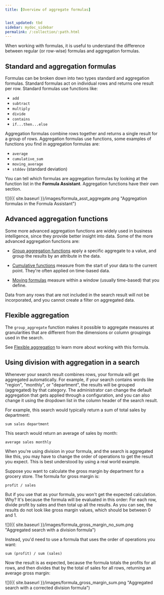 ```yaml
---
title: [Overview of aggregate formulas]


last_updated: tbd
sidebar: mydoc_sidebar
permalink: /:collection/:path.html
---
```

When working with formulas, it is useful to understand the difference between
regular (or row-wise) formulas and aggregation formulas.

## Standard and aggregation formulas

Formulas can be broken down into two types standard and aggregation formulas.
Standard formulas act on individual rows and returns one result per row.
Standard formulas use functions like:

* `add`
* `subtract`
* `multiply`
* `divide`
* `contains`
* `if...then...else`

Aggregation formulas combine rows together and returns a single result for a
group of rows. Aggregation formulas use functions, some examples of functions
you find in aggregation formulas are:

* `average`
* `cumulative_sum`
* `moving_average`
* `stddev` (standard deviation)

You can tell which formulas are aggregation formulas by looking at the function
list in the **Formula Assistant**. Aggregation functions have their own section.

 ![]({{ site.baseurl }}/images/formula_asst_aggregate.png "Aggregation formulas in the Formula Assistant")

## Advanced aggregation functions

Some more advanced aggregation functions are widely used in business
intelligence, since they provide better insight into data. Some of the more
advanced aggregation functions are:

- [Group aggregation functions](about-pinned-measures.html#) apply a specific aggregate to a value, and group the results by an attribute in the data.

- [Cumulative functions](about-cumulative-formulas.html#) measure from the start of your data to the current point. They're often applied on time-based data.

-  [Moving formulas](about-moving-formulas.html#) measure within a window (usually time-based) that you define.

Data from any rows that are not included in the search result will not be incorporated, and you cannot create a filter on aggregated data.

## Flexible aggregation

The `group_aggregate` function makes it possible to aggregate measures at granularities that are
different from the dimensions or column groupings used in the search.

See [Flexible aggregation](aggregation-flexible.html#) to learn more about working with this formula.

## Using division with aggregation in a search

Whenever your search result combines rows, your formula will get aggregated
automatically. For example, if your search contains words like "region",
"monthly", or "department", the results will be grouped (aggregated) by that
category. The administrator can change the default aggregation that gets applied
through a configuration, and you can also change it using the dropdown list in
the column header of the search result.

For example, this search would typically return a sum of total sales by department:

```
sum sales department
```

This search would return an average of sales by month:

```
average sales monthly
```

When you're using division in your formula, and the search is aggregated like
this, you may have to change the order of operations to get the result you
expect. This is best understood by using a real world example.

Suppose you want to calculate the gross margin by department for a grocery
store. The formula for gross margin is:

```
profit / sales
```

But if you use that as your formula, you won't get the expected calculation.
Why? It's because the formula will be evaluated in this order: For each row,
divide profit by sales and then total up all the results. As you can see, the
results do not look like gross margin values, which should be between 0 and 1.

 ![]({{ site.baseurl }}/images/formula_gross_margin_no_sum.png "Aggregated search with a division formula")

Instead, you'd need to use a formula that uses the order of operations you want:

```
sum (profit) / sum (sales)
```

Now the result is as expected, because the formula totals the profits for all
rows, and then divides that by the total of sales for all rows, returning an
average gross margin:

 ![]({{ site.baseurl }}/images/formula_gross_margin_sum.png "Aggregated search with a corrected division formula")
